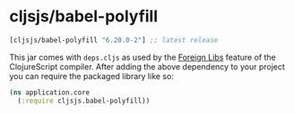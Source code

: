 # cljsjs/babel-polyfill

[](dependency)
```clojure
[cljsjs/babel-polyfill "6.20.0-2"] ;; latest release
```
[](/dependency)

This jar comes with `deps.cljs` as used by the [Foreign Libs][flibs] feature
of the ClojureScript compiler. After adding the above dependency to your project
you can require the packaged library like so:

```clojure
(ns application.core
  (:require cljsjs.babel-polyfill))
```

[flibs]: https://github.com/clojure/clojurescript/wiki/Packaging-Foreign-Dependencies

